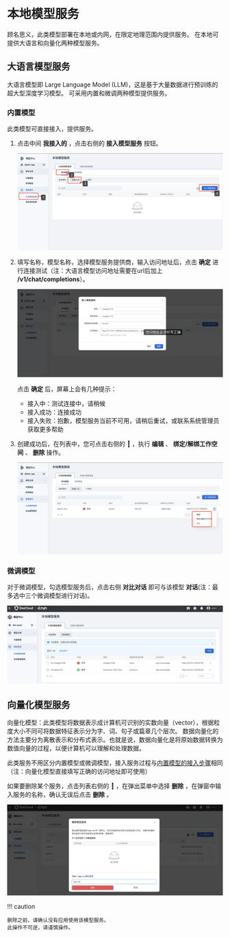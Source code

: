 # 本地模型服务

顾名思义，此类模型部署在本地或内网，在限定地理范围内提供服务。
在本地可提供大语言和向量化两种模型服务。

## 大语言模型服务

大语言模型即 Large Language Model (LLM)，这是基于大量数据进行预训练的超大型深度学习模型。
可采用内置和微调两种模型提供服务。

### 内置模型

此类模型可直接接入，提供服务。

1. 点击中间 **我接入的** ，点击右侧的 **接入模型服务** 按钮。

    ![接入模型服务](../images/local01.jpg)

1. 填写名称，模型名称，选择模型服务提供商，输入访问地址后，点击 **确定** 进行连接测试（注：大语言模型访问地址需要在url后加上 **/v1/chat/completions**）。

    ![填写信息](../images/local02.jpg)

    点击 **确定** 后，屏幕上会有几种提示：

    - 接入中：测试连接中，请稍候
    - 接入成功：连接成功
    - 接入失败：抱歉，模型服务当前不可用，请稍后重试，或联系系统管理员获取更多帮助

2. 创建成功后，在列表中，您可点击右侧的 **┇** ，执行 **编辑** 、 **绑定/解绑工作空间** 、 **删除** 操作。

    ![更多操作](../images/local03.jpg)

### 微调模型

对于微调模型，勾选模型服务后，点击右侧 **对比对话** 即可与该模型 **对话**(注：最多选中三个微调模型进行对话)。

![微调模型对话](../images/local04.png)

## 向量化模型服务

向量化模型：此类模型将数据表示成计算机可识别的实数向量（vector），根据粒度大小不同可将数据特征表示分为字、词、句子或篇章几个层次。
数据向量化的方法主要分为离散表示和分布式表示。也就是说，数据向量化是将原始数据转换为数值向量的过程，以便计算机可以理解和处理数据。

此类服务不用区分内置模型或微调模型，接入服务过程与[内置模型的接入步骤](#_3)相同（注：向量化模型直接填写正确的访问地址即可使用）

如果要删除某个服务，点击列表右侧的 **┇** ，在弹出菜单中选择 **删除** ，在弹窗中输入服务的名称，确认无误后点击 **删除** 。

![删除模型服务](../images/local05.png)

!!! caution

    删除之前，请确认没有应用使用该模型服务。
    此操作不可逆，请谨慎操作。



